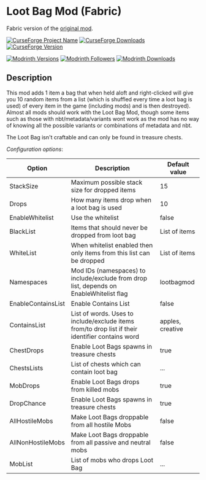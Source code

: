 # Loot Bag Mod (Fabric)

Fabric version of the [original mod](https://github.com/CodersDownUnder/Loot-Bag-Mod).

[![CurseForge Project Name](https://cf.way2muchnoise.eu/title/699880.svg)](https://www.curseforge.com/minecraft/mc-mods/loot-bag-mod-fabric)
[![CurseForge Downloads](https://cf.way2muchnoise.eu/full_699880_downloads.svg)](https://www.curseforge.com/minecraft/mc-mods/loot-bag-mod-fabric)
[![CurseForge Version](https://cf.way2muchnoise.eu/versions/699880.svg)](https://www.curseforge.com/minecraft/mc-mods/loot-bag-mod-fabric)

[![Modrinth Versions](https://modrinth-utils.vercel.app/api/badge/versions?id=wVnHEUjU)](https://modrinth.com/mod/loot-bag-mod-fabric)
[![Modrinth Followers](https://modrinth-utils.vercel.app/api/badge/followers?id=wVnHEUjU)](https://modrinth.com/mod/loot-bag-mod-fabric)
[![Modrinth Downloads](https://modrinth-utils.vercel.app/api/badge/downloads?id=wVnHEUjU)](https://modrinth.com/mod/loot-bag-mod-fabric)

## Description

This mod adds 1 item a bag that when held aloft and right-clicked will give you 10 random items from a list (which is shuffled every time a loot bag is used) of every item in the game (including mods) and is then destroyed).
Almost all mods should work with the Loot Bag Mod, though some items such as those with nbt/metadata/variants wont work as the mod has no way of knowing all the possible variants or combinations of metadata and nbt.

The Loot Bag isn't craftable and can only be found in treasure chests.

*Configuration options*:


| Option             | Description                                                                                      | Default value    |
|--------------------|--------------------------------------------------------------------------------------------------|------------------|
| StackSize          | Maximum possible stack size for dropped items                                                    | 15               |
| Drops              | How many items drop when a loot bag is used                                                      | 10               |
| EnableWhitelist    | Use the whitelist                                                                                | false            |
| BlackList          | Items that should never be dropped from loot bag                                                 | List of items    |
| WhiteList          | When whitelist enabled then only items from this list can be dropped                             | List of items    |
| Namespaces         | Mod IDs (namespaces) to include/exclude from drop list, depends on EnableWhitelist flag          | lootbagmod       |
| EnableContainsList | Enable Contains List                                                                             | false            |
| ContainsList       | List of words. Uses to include/exclude items from/to drop list if their identifier contains word | apples, creative |
| ChestDrops         | Enable Loot Bags spawns in treasure chests                                                       | true             |
| ChestsLists        | List of chests which can contain loot bag                                                        | ...              |
| MobDrops           | Enable Loot Bags drops from killed mobs                                                          | true             |
| DropChance         | Enable Loot Bags spawns in treasure chests                                                       | true             |
| AllHostileMobs     | Make Loot Bags droppable from all hostile Mobs                                                   | false            |
| AllNonHostileMobs  | Make Loot Bags droppable from all passive and neutral mobs                                       | false            |
| MobList            | List of mobs who drops Loot Bag                                                                  | ...              |
